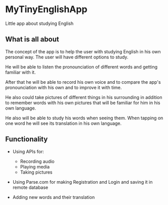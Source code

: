 # MyTinyEnglishApp
Little app about studying English

## What is all about

The concept of the app is to help the user with studying English in his own personal way. 
The user will have different options to study.


He will be able to listen the pronounciation of different words and getting familiar with it. 


After that he will be able to record his own voice and to compare the app's pronounciation with his own and to improve it 
with time.


He also could take pictures of different things in his surrounding in addition to remember words with his own pictures that will be familiar for him in his own language.


He also will be able to study his words when seeing them. When tapping on one word he will see its translation in his own language. 

## Functionality

- Using APIs for:
  - Recording audio
  - Playing media
  - Taking pictures

- Using Parse.com for making Registration and Login and saving it in remote database
- Adding new words and their translation

